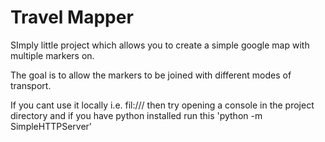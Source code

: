 Travel Mapper
===============

SImply little project which allows you to create a simple google map with multiple markers on.

The goal is to allow the markers to be joined with different modes of transport.

If you cant use it locally i.e. fil:/// then try opening a console in the project directory and if you have python installed run this 'python -m SimpleHTTPServer'
